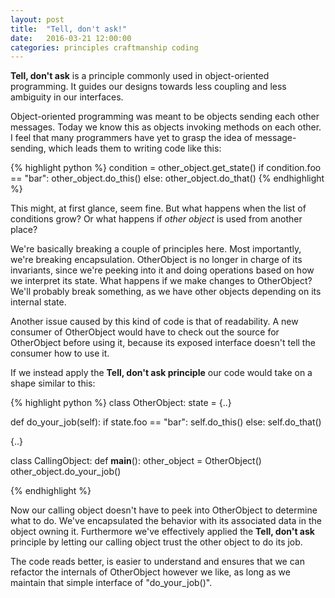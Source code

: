 ```yaml
---
layout: post
title:  "Tell, don't ask!"
date:   2016-03-21 12:00:00
categories: principles craftmanship coding
---
```


**Tell, don't ask** is a principle commonly used in object-oriented programming. It guides our designs towards less coupling and 
less ambiguity in our interfaces.

Object-oriented programming was meant to be objects sending each other messages. Today we know this as objects invoking methods on each
other. I feel that many programmers have yet to grasp the idea of message-sending, which leads them to writing code like this:

{% highlight python %}
condition = other_object.get_state()
if condition.foo == "bar":
  other_object.do_this()
else:
  other_object.do_that()
{% endhighlight %}

This might, at first glance, seem fine. But what happens when the list of conditions grow? Or what happens if _other object_ is used
from another place?

We're basically breaking a couple of principles here. Most importantly, we're breaking encapsulation. OtherObject is no longer in charge
of its invariants, since we're peeking into it and doing operations based on how we interpret its state. What happens if we make changes
to OtherObject? We'll probably break something, as we have other objects depending on its internal state.

Another issue caused by this kind of code is that of readability. A new consumer of OtherObject would have to check out the source for
OtherObject before using it, because its exposed interface doesn't tell the consumer how to use it.

If we instead apply the **Tell, don't ask principle** our code would take on a shape similar to this:

{% highlight python %}
class OtherObject:
  state = {..}
  
  def do_your_job(self):
    if state.foo == "bar":
      self.do_this()
    else:
      self.do_that()
  
  {..}
  
class CallingObject:
  def __main__():
    other_object = OtherObject()
    other_object.do_your_job()
    
{% endhighlight %}

Now our calling object doesn't have to peek into OtherObject to determine what to do. We've encapsulated the behavior with its associated
data in the object owning it. Furthermore we've effectively applied the **Tell, don't ask** principle by letting our calling object
trust the other object to do its job.

The code reads better, is easier to understand and ensures that we can refactor the internals of OtherObject however we like, as long
as we maintain that simple interface of "do_your_job()".
